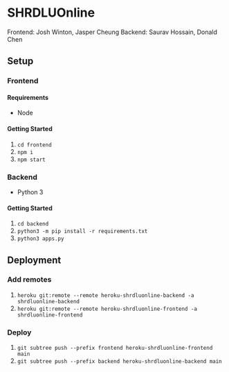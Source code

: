 # SHRDLUOnline 
Frontend:
Josh Winton, Jasper Cheung
Backend:
Saurav Hossain, Donald Chen

## Setup

### Frontend

#### Requirements
- Node

#### Getting Started

1. `cd frontend`
2. `npm i`
3. `npm start`

### Backend
- Python 3

#### Getting Started
1. `cd backend`
2. `python3 -m pip install -r requirements.txt`
3. `python3 apps.py`

## Deployment

### Add remotes
1. `heroku git:remote --remote heroku-shrdluonline-backend -a shrdluonline-backend`
2. `heroku git:remote --remote heroku-shrdluonline-frontend -a shrdluonline-frontend`

### Deploy
1. `git subtree push --prefix frontend heroku-shrdluonline-frontend main`
2. `git subtree push --prefix backend heroku-shrdluonline-backend main`

